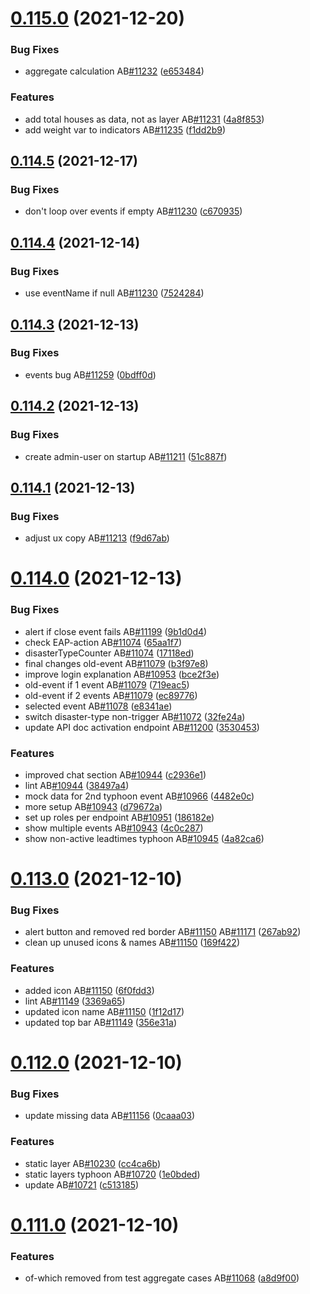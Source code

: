 # [0.115.0](https://github.com/rodekruis/IBF-system/compare/v0.114.5...v0.115.0) (2021-12-20)


### Bug Fixes

* aggregate calculation AB[#11232](https://github.com/rodekruis/IBF-system/issues/11232) ([e653484](https://github.com/rodekruis/IBF-system/commit/e653484a978b6483bb15a19e669a0007915b4e50))


### Features

* add total houses as data, not as layer AB[#11231](https://github.com/rodekruis/IBF-system/issues/11231) ([4a8f853](https://github.com/rodekruis/IBF-system/commit/4a8f8538690520957ddfbaf385b515ac63afe394))
* add weight var to indicators AB[#11235](https://github.com/rodekruis/IBF-system/issues/11235) ([f1dd2b9](https://github.com/rodekruis/IBF-system/commit/f1dd2b9418c5eb7276a9e7af9fbf7858f91506f0))



## [0.114.5](https://github.com/rodekruis/IBF-system/compare/v0.114.4...v0.114.5) (2021-12-17)


### Bug Fixes

* don't loop over events if empty AB[#11230](https://github.com/rodekruis/IBF-system/issues/11230) ([c670935](https://github.com/rodekruis/IBF-system/commit/c6709351e5e9fbd2a0735e259857c0259c1eb7c6))



## [0.114.4](https://github.com/rodekruis/IBF-system/compare/v0.114.3...v0.114.4) (2021-12-14)


### Bug Fixes

* use eventName if null AB[#11230](https://github.com/rodekruis/IBF-system/issues/11230) ([7524284](https://github.com/rodekruis/IBF-system/commit/75242848b851f111987ef0fa9e5baaf583b46226))



## [0.114.3](https://github.com/rodekruis/IBF-system/compare/v0.114.2...v0.114.3) (2021-12-13)


### Bug Fixes

* events bug AB[#11259](https://github.com/rodekruis/IBF-system/issues/11259) ([0bdff0d](https://github.com/rodekruis/IBF-system/commit/0bdff0d938a8a6166f69a435b5b9ef332f49b769))



## [0.114.2](https://github.com/rodekruis/IBF-system/compare/v0.114.1...v0.114.2) (2021-12-13)


### Bug Fixes

* create admin-user on startup AB[#11211](https://github.com/rodekruis/IBF-system/issues/11211) ([51c887f](https://github.com/rodekruis/IBF-system/commit/51c887f41c1d61a3aefcb97ad9c5ce6afadb0940))



## [0.114.1](https://github.com/rodekruis/IBF-system/compare/v0.114.0...v0.114.1) (2021-12-13)


### Bug Fixes

* adjust ux copy AB[#11213](https://github.com/rodekruis/IBF-system/issues/11213) ([f9d67ab](https://github.com/rodekruis/IBF-system/commit/f9d67aba2dfced428296d2685025d64cb2a1e836))



# [0.114.0](https://github.com/rodekruis/IBF-system/compare/v0.113.0...v0.114.0) (2021-12-13)


### Bug Fixes

* alert if close event fails AB[#11199](https://github.com/rodekruis/IBF-system/issues/11199) ([9b1d0d4](https://github.com/rodekruis/IBF-system/commit/9b1d0d4c4e45cbc26bd29e6a3e9eaf7a7bad5118))
* check EAP-action AB[#11074](https://github.com/rodekruis/IBF-system/issues/11074) ([65aa1f7](https://github.com/rodekruis/IBF-system/commit/65aa1f7c808e67a8c7a595ff3e3d23cc6fb85398))
* disasterTypeCounter AB[#11074](https://github.com/rodekruis/IBF-system/issues/11074) ([17118ed](https://github.com/rodekruis/IBF-system/commit/17118edd97cacd904db3ad8e404665f66da3ce5d))
* final changes old-event AB[#11079](https://github.com/rodekruis/IBF-system/issues/11079) ([b3f97e8](https://github.com/rodekruis/IBF-system/commit/b3f97e86eaf03f4bc2e8c8e475d7c160fb385df8))
* improve login explanation AB[#10953](https://github.com/rodekruis/IBF-system/issues/10953) ([bce2f3e](https://github.com/rodekruis/IBF-system/commit/bce2f3e8d1993a15096c15bac50ce75d300c9256))
* old-event if 1 event AB[#11079](https://github.com/rodekruis/IBF-system/issues/11079) ([719eac5](https://github.com/rodekruis/IBF-system/commit/719eac5aee4859b4c237deba5462b3c6416d5ac8))
* old-event if 2 events AB[#11079](https://github.com/rodekruis/IBF-system/issues/11079) ([ec89776](https://github.com/rodekruis/IBF-system/commit/ec897763adb928026b1052aaa6d034cec2466973))
* selected event AB[#11078](https://github.com/rodekruis/IBF-system/issues/11078) ([e8341ae](https://github.com/rodekruis/IBF-system/commit/e8341aeff655d25d7b1f787715723662e74adf5f))
* switch disaster-type non-trigger AB[#11072](https://github.com/rodekruis/IBF-system/issues/11072) ([32fe24a](https://github.com/rodekruis/IBF-system/commit/32fe24a43626507e8d3d67cf3a3e0f83ab67d6b7))
* update API doc activation endpoint AB[#11200](https://github.com/rodekruis/IBF-system/issues/11200) ([3530453](https://github.com/rodekruis/IBF-system/commit/3530453adf7c8e8e7d3af7f58a9a624ade6a10ab))


### Features

* improved chat section AB[#10944](https://github.com/rodekruis/IBF-system/issues/10944) ([c2936e1](https://github.com/rodekruis/IBF-system/commit/c2936e106d0ee20f0bd82206896f71e62ed0ee6a))
* lint AB[#10944](https://github.com/rodekruis/IBF-system/issues/10944) ([38497a4](https://github.com/rodekruis/IBF-system/commit/38497a4ffe5fc520c7b70300b0639d677bb023c7))
* mock data for 2nd typhoon event AB[#10966](https://github.com/rodekruis/IBF-system/issues/10966) ([4482e0c](https://github.com/rodekruis/IBF-system/commit/4482e0c415e8a2a23f4f6c6ca608739d3cf8b20c))
* more setup AB[#10943](https://github.com/rodekruis/IBF-system/issues/10943) ([d79672a](https://github.com/rodekruis/IBF-system/commit/d79672adb30315fb7f3e4e008f76ddae34a044f4))
* set up roles per endpoint AB[#10951](https://github.com/rodekruis/IBF-system/issues/10951) ([186182e](https://github.com/rodekruis/IBF-system/commit/186182e8a51d7c7985b6b3647642590d2c57bc5e))
* show multiple events AB[#10943](https://github.com/rodekruis/IBF-system/issues/10943) ([4c0c287](https://github.com/rodekruis/IBF-system/commit/4c0c287c5d0ca1effe490824e8c253bf0e09429c))
* show non-active leadtimes typhoon AB[#10945](https://github.com/rodekruis/IBF-system/issues/10945) ([4a82ca6](https://github.com/rodekruis/IBF-system/commit/4a82ca66074b5c32a3d56fbbbbb84e94725414c4))



# [0.113.0](https://github.com/rodekruis/IBF-system/compare/v0.112.0...v0.113.0) (2021-12-10)


### Bug Fixes

* alert button and removed red border AB[#11150](https://github.com/rodekruis/IBF-system/issues/11150) AB[#11171](https://github.com/rodekruis/IBF-system/issues/11171) ([267ab92](https://github.com/rodekruis/IBF-system/commit/267ab9246a423ee5659da05cc8171200d9e70ac0))
* clean up unused icons & names AB[#11150](https://github.com/rodekruis/IBF-system/issues/11150) ([169f422](https://github.com/rodekruis/IBF-system/commit/169f4224db1a47a10e9823d0a6ae9bd5066b1a41))


### Features

* added icon AB[#11150](https://github.com/rodekruis/IBF-system/issues/11150) ([6f0fdd3](https://github.com/rodekruis/IBF-system/commit/6f0fdd3b58b400d1086b8ffad2fd86ae19a297dd))
* lint AB[#11149](https://github.com/rodekruis/IBF-system/issues/11149) ([3369a65](https://github.com/rodekruis/IBF-system/commit/3369a65c17e6d244863aa133fe1c80afcf2915f0))
* updated icon name AB[#11150](https://github.com/rodekruis/IBF-system/issues/11150) ([1f12d17](https://github.com/rodekruis/IBF-system/commit/1f12d17a21abd952eba38dbd172b73ebdf322e36))
* updated top bar AB[#11149](https://github.com/rodekruis/IBF-system/issues/11149) ([356e31a](https://github.com/rodekruis/IBF-system/commit/356e31a756c6de9e12f8974172a6bb380288a005))



# [0.112.0](https://github.com/rodekruis/IBF-system/compare/v0.111.0...v0.112.0) (2021-12-10)


### Bug Fixes

* update missing data AB[#11156](https://github.com/rodekruis/IBF-system/issues/11156) ([0caaa03](https://github.com/rodekruis/IBF-system/commit/0caaa0330c66a0411125c3657a4565aa71ec9552))


### Features

* static layer AB[#10230](https://github.com/rodekruis/IBF-system/issues/10230) ([cc4ca6b](https://github.com/rodekruis/IBF-system/commit/cc4ca6b1d188e62404674f6fd152b19bb7b7be64))
* static layers typhoon AB[#10720](https://github.com/rodekruis/IBF-system/issues/10720) ([1e0bded](https://github.com/rodekruis/IBF-system/commit/1e0bdedba03f3ffbd65fa507e127ec078e6a6c25))
* update AB[#10721](https://github.com/rodekruis/IBF-system/issues/10721) ([c513185](https://github.com/rodekruis/IBF-system/commit/c513185ca5a8a5d239f6b372150a91627a508e87))



# [0.111.0](https://github.com/rodekruis/IBF-system/compare/v0.110.2...v0.111.0) (2021-12-10)


### Features

* of-which removed from test aggregate cases AB[#11068](https://github.com/rodekruis/IBF-system/issues/11068) ([a8d9f00](https://github.com/rodekruis/IBF-system/commit/a8d9f00d10424924c9664ba7e91fb425d301cd41))



